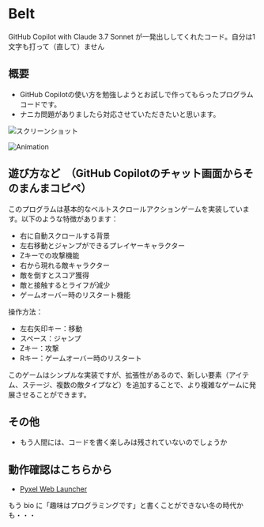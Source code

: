 # Belt
GitHub Copilot with Claude 3.7 Sonnet が一発出ししてくれたコード。自分は1文字も打って（直して）ません

## 概要
- GitHub Copilotの使い方を勉強しようとお試しで作ってもらったプログラムコードです。
- ナニカ問題がありましたら対応させていただきたいと思います。

![スクリーンショット](https://cdn-ak.f.st-hatena.com/images/fotolife/H/Hiesuke/20250325/20250325111226.png)

![Animation](https://cdn-ak.f.st-hatena.com/images/fotolife/H/Hiesuke/20250325/20250325112727.gif)

## 遊び方など　（GitHub Copilotのチャット画面からそのまんまコピペ）

このプログラムは基本的なベルトスクロールアクションゲームを実装しています。以下のような特徴があります：
- 右に自動スクロールする背景
- 左右移動とジャンプができるプレイヤーキャラクター
- Zキーでの攻撃機能
- 右から現れる敵キャラクター
- 敵を倒すとスコア獲得
- 敵と接触するとライフが減少
- ゲームオーバー時のリスタート機能

操作方法：
- 左右矢印キー：移動
- スペース：ジャンプ
- Zキー：攻撃
- Rキー：ゲームオーバー時のリスタート

このゲームはシンプルな実装ですが、拡張性があるので、新しい要素（アイテム、ステージ、複数の敵タイプなど）を追加することで、より複雑なゲームに発展させることができます。

## その他
- もう人間には、コードを書く楽しみは残されていないのでしょうか

## 動作確認はこちらから
- [Pyxel Web Launcher](https://kitao.github.io/pyxel/wasm/launcher/?run=Hiekichi.Belt.belt)


もう bio に「趣味はプログラミングです」と書くことができない冬の時代かも・・・
